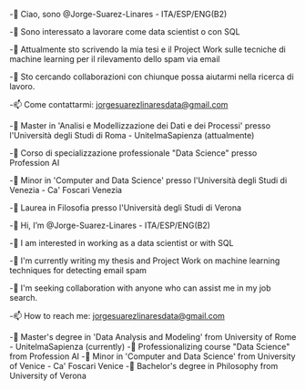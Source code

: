 -👋 Ciao, sono @Jorge-Suarez-Linares - ITA/ESP/ENG(B2)

-👀 Sono interessato a lavorare come data scientist o con SQL

-🌱 Attualmente sto scrivendo la mia tesi e il Project Work sulle tecniche di machine learning per il rilevamento dello spam via email

-💞️ Sto cercando collaborazioni con chiunque possa aiutarmi nella ricerca di lavoro.

-📫 Come contattarmi: jorgesuarezlinaresdata@gmail.com

-📔 Master in 'Analisi e Modellizzazione dei Dati e dei Processi' presso l'Università degli Studi di Roma - UnitelmaSapienza (attualmente)

-📔 Corso di specializzazione professionale "Data Science" presso Profession AI

-📔 Minor in 'Computer and Data Science' presso l'Università degli Studi di Venezia - Ca' Foscari Venezia

-📔 Laurea in Filosofia presso l'Università degli Studi di Verona


-👋 Hi, I’m @Jorge-Suarez-Linares - ITA/ESP/ENG(B2)

-👀 I am interested in working as a data scientist or with SQL

-🌱 I'm currently writing my thesis and Project Work on machine learning techniques for detecting email spam

-💞️ I'm seeking collaboration with anyone who can assist me in my job search.

-📫 How to reach me: jorgesuarezlinaresdata@gmail.com

-📔 Master's degree in 'Data Analysis and Modeling' from University of Rome - UnitelmaSapienza (currently)
-📔 Professionalizing course "Data Science" from Profession AI
-📔 Minor in 'Computer and Data Science' from University of Venice - Ca' Foscari Venice
-📔 Bachelor's degree in Philosophy from University of Verona
<!---
Jorge-Suarez-Linares/Jorge-Suarez-Linares is a ✨ special ✨ repository because its `README.md` (this file) appears on your GitHub profile.
You can click the Preview link to take a look at your changes.
--->
